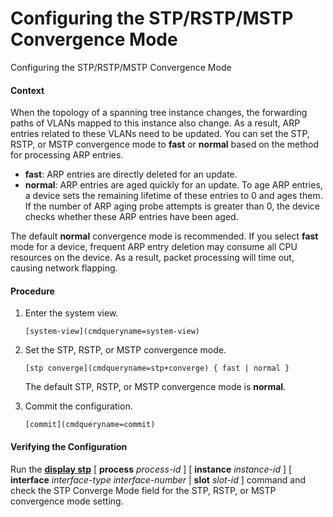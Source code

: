 Configuring the STP/RSTP/MSTP Convergence Mode
==============================================

Configuring the STP/RSTP/MSTP Convergence Mode

#### Context

When the topology of a spanning tree instance changes, the forwarding paths of VLANs mapped to this instance also change. As a result, ARP entries related to these VLANs need to be updated. You can set the STP, RSTP, or MSTP convergence mode to **fast** or **normal** based on the method for processing ARP entries.

* **fast**: ARP entries are directly deleted for an update.
* **normal**: ARP entries are aged quickly for an update. To age ARP entries, a device sets the remaining lifetime of these entries to 0 and ages them. If the number of ARP aging probe attempts is greater than 0, the device checks whether these ARP entries have been aged.

The default **normal** convergence mode is recommended. If you select **fast** mode for a device, frequent ARP entry deletion may consume all CPU resources on the device. As a result, packet processing will time out, causing network flapping.


#### Procedure

1. Enter the system view.
   
   
   ```
   [system-view](cmdqueryname=system-view)
   ```
2. Set the STP, RSTP, or MSTP convergence mode.
   
   
   ```
   [stp converge](cmdqueryname=stp+converge) { fast | normal }
   ```
   
   The default STP, RSTP, or MSTP convergence mode is **normal**.
3. Commit the configuration.
   
   
   ```
   [commit](cmdqueryname=commit)
   ```

#### Verifying the Configuration

Run the [**display stp**](cmdqueryname=display+stp) [ **process** *process-id* ] [ **instance** *instance-id* ] [ **interface** *interface-type* *interface-number* | **slot** *slot-id* ] command and check the STP Converge Mode field for the STP, RSTP, or MSTP convergence mode setting.